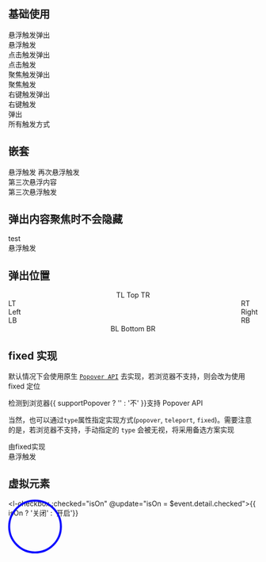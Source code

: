 ## 基础使用

<l-popover triggers="hover">
  <div slot="pop-content">悬浮触发弹出</div>
  <l-button>悬浮触发</l-button>
</l-popover>

<l-popover triggers="click">
  <div slot="pop-content">点击触发弹出</div>
  <l-button>点击触发</l-button>
</l-popover>

<l-popover triggers="focus">
  <div slot="pop-content">聚焦触发弹出</div>
  <l-button>聚焦触发</l-button>
</l-popover>

<l-popover triggers="contextmenu">
  <div slot="pop-content" >右键触发弹出</div>
  <l-button>右键触发</l-button>
</l-popover>

<l-popover :triggers="['hover', 'click', 'focus', 'contextmenu']">
  <div slot="pop-content" >弹出</div>
  <l-button>所有触发方式</l-button>
</l-popover>

## 嵌套

<l-popover triggers="hover" content="first">
  <l-button>悬浮触发</l-button>
  <l-popover triggers="hover" slot="pop-content" content="second">
    <l-button>再次悬浮触发</l-button>
    <l-popover triggers="hover" slot="pop-content" content="third">
      <div slot="pop-content">第三次悬浮内容</div>
      <l-button>第三次悬浮触发</l-button>
    </l-popover>
  </l-popover>
</l-popover>

## 弹出内容聚焦时不会隐藏

<l-popover>
  <div slot="pop-content">
    <l-input value="value" />
    test
  </div>
  <l-button>悬浮触发</l-button>
</l-popover>

## 弹出位置

<div style="text-align: center">
  <l-popover content="content" placement="top-start">
    <l-button>TL</l-button>
  </l-popover>
  <l-popover content="content" placement="top">
    <l-button>Top</l-button>
  </l-popover>
  <l-popover content="content" placement="top-end">
    <l-button>TR</l-button>
  </l-popover>
</div>
<div style="float: left; display: flex; flex-direction: column;">
  <l-popover content="content" placement="left-top">
    <l-button>LT</l-button>
  </l-popover>
  <l-popover content="content" placement="left">
    <l-button>Left</l-button>
  </l-popover>
  <l-popover content="content" placement="left-end">
    <l-button>LB</l-button>
  </l-popover>
</div>
<div style="float: right; display: flex; flex-direction: column">
  <l-popover content="content" placement="right-start">
    <l-button>RT</l-button>
  </l-popover>
  <l-popover content="content" placement="right">
    <l-button>Right</l-button>
  </l-popover>
  <l-popover content="content" placement="right-end">
    <l-button>RB</l-button>
  </l-popover>
</div>
<div style="clear: both; text-align: center; gap: 5px">
  <l-popover content="content" placement="bottom-start">
    <l-button>BL</l-button>
  </l-popover>
  <l-popover content="content" placement="bottom">
    <l-button>Bottom</l-button>
  </l-popover>
  <l-popover content="content" placement="bottom-end">
    <l-button>BR</l-button>
  </l-popover>
</div>

## fixed 实现

默认情况下会使用原生 [`Popover API`](https://developer.mozilla.org/en-US/docs/Web/API/Popover_API) 去实现，若浏览器不支持，则会改为使用 fixed 定位

检测到浏览器{{ supportPopover ? '' : '不' }}支持 Popover API

当然，也可以通过`type`属性指定实现方式(`popover`, `teleport`, `fixed`)。需要注意的是，若浏览器不支持，手动指定的 `type` 会被无视，将采用备选方案实现

<l-popover type="fixed">
  <div slot="pop-content">由fixed实现</div>
  <l-button>悬浮触发</l-button>
</l-popover>

## 虚拟元素

<l-checkbox :checked="isOn" @update="isOn = $event.detail.checked">{{ isOn ? '关闭' : '开启'}}</l-checkbox>
<l-popover class="popover-virtual" ref="virtualPop" :target="virtualEl" :show="isOn" >
  <div slot="pop-content" class="circle"></div>
</l-popover>

<script setup>
  import { isSupportPopover, throttle } from '@lun/utils';
  import { ref, reactive, computed, watchEffect, onMounted, onBeforeUnmount } from 'vue';
  const supportPopover = isSupportPopover();
  const mouseState = reactive({
    x: 0,
    y: 0,
  })
  const virtualPop = ref();
  const isOn = ref(false);
  const virtualEl = computed(() => {
    if(mouseState.x || mouseState.y) {
    }
    return {
      getBoundingClientRect() {
        return {
          width: 0,
          height: 0,
          x: mouseState.x,
          y: mouseState.y,
          top: mouseState.y,
          left: mouseState.x,
          right: mouseState.x,
          bottom: mouseState.y
        };
      }
    }
  })
  const handleMouseMove = throttle((e) => {
    mouseState.x = e.clientX;
    mouseState.y = e.clientY;
  }, 50, { trailing: true });
  onMounted(() => {
    document.addEventListener('mousemove', handleMouseMove)
  })
  onBeforeUnmount(() => {
    document.removeEventListener('mousemove', handleMouseMove)
  })
</script>

<style>
.popover-virtual::part(pop-content) {
  background-color: transparent;
  z-index: 999;
  pointer-events: none;
}
.circle {
  width: 100px;
  height: 100px;
  border: solid 4px blue;
  border-radius: 50%;
  translate: 0px -50px;
  animation: 1s virtual-cursor infinite;
  /* transition: all 0.1s linear; */
}
@keyframes virtual-cursor {
  0% { scale: 1; }
  50% { scale: 1.1; }
}

</style>
